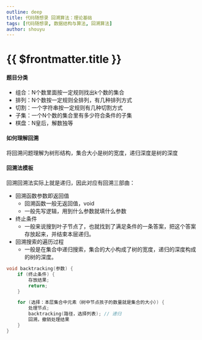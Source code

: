 ```yaml
---
outline: deep
title: 代码随想录 回溯算法：理论基础
tags: [代码随想录, 数据结构与算法, 回溯算法]
author: shouyu
---
```


# {{ $frontmatter.title }}

#### 题目分类

- 组合：N个数里面按一定规则找出k个数的集合
- 排列：N个数按一定规则全排列，有几种排列方式
- 切割：一个字符串按一定规则有几种切割方式
- 子集：一个N个数的集合里有多少符合条件的子集
- 棋盘：N皇后，解数独等

#### 如何理解回溯

将回溯问题理解为树形结构，集合大小是树的宽度，递归深度是树的深度

#### 回溯法模板

回溯回溯法实际上就是递归，因此对应有回溯三部曲：

- 回溯函数参数即返回值
  - 回溯函数一般无返回值，void
  - 一般先写逻辑，用到什么参数就填什么参数
- 终止条件
  - 一般来说搜到叶子节点了，也就找到了满足条件的一条答案，把这个答案存放起来，并结束本层递归。
- 回溯搜索的遍历过程
  - 一般是在集合中递归搜索，集合的大小构成了树的宽度，递归的深度构成的树的深度。

```C++
void backtracking(参数) {
    if (终止条件) {
        存放结果;
        return;
    }

    for (选择：本层集合中元素（树中节点孩子的数量就是集合的大小）) {
        处理节点;
        backtracking(路径，选择列表); // 递归
        回溯，撤销处理结果
    }
}
```

